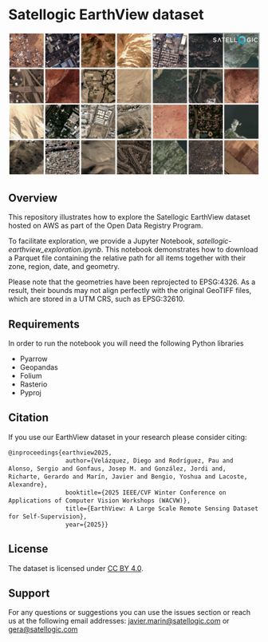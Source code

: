 # Satellogic EarthView dataset

![satellogic-earthview](https://github.com/satellogic/satellogic-earthview/raw/main/docs/source/_static/img/dataset_samples.jpg) <br />

## Overview

This repository illustrates how to explore the Satellogic EarthView dataset hosted on AWS as part of the Open Data Registry Program.

To facilitate exploration, we provide a Jupyter Notebook, *satellogic-earthview_exploration.ipynb*. This notebook demonstrates how to download a Parquet file containing the relative path for all items together with their zone, region, date, and geometry.

Please note that the geometries have been reprojected to EPSG:4326. As a result, their bounds may not align perfectly with the original GeoTIFF files, which are stored in a UTM CRS, such as EPSG:32610.

## Requirements

In order to run the notebook you will need the following Python libraries

- Pyarrow
- Geopandas
- Folium
- Rasterio
- Pyproj

## Citation 

If you use our EarthView dataset in your research please consider citing:

```
@inproceedings{earthview2025,
                author={Velázquez, Diego and Rodríguez, Pau and Alonso, Sergio and Gonfaus, Josep M. and González, Jordi and, Richarte, Gerardo and Marín, Javier and Bengio, Yoshua and Lacoste, Alexandre},
                booktitle={2025 IEEE/CVF Winter Conference on Applications of Computer Vision Workshops (WACVW)}, 
                title={EarthView: A Large Scale Remote Sensing Dataset for Self-Supervision}, 
                year={2025}}  
```

## License

The dataset is licensed under [CC BY 4.0](https://creativecommons.org/licenses/by/4.0/).  


## Support

For any questions or suggestions you can use the issues section or reach us at the following email addresses: javier.marin@satellogic.com or gera@satellogic.com
